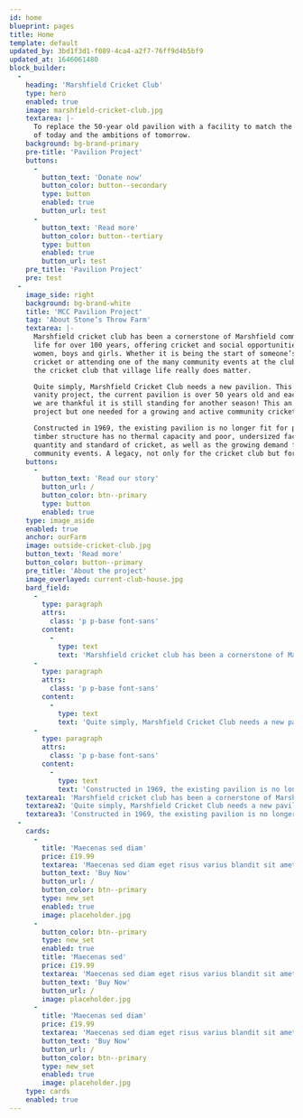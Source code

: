 ```yaml
---
id: home
blueprint: pages
title: Home
template: default
updated_by: 3bd1f3d1-f089-4ca4-a2f7-76ff9d4b5bf9
updated_at: 1646061480
block_builder:
  -
    heading: 'Marshfield Cricket Club'
    type: hero
    enabled: true
    image: marshfield-cricket-club.jpg
    textarea: |-
      To replace the 50-year old pavilion with a facility to match the club 
      of today and the ambitions of tomorrow.
    background: bg-brand-primary
    pre-title: 'Pavilion Project'
    buttons:
      -
        button_text: 'Donate now'
        button_color: button--secondary
        type: button
        enabled: true
        button_url: test
      -
        button_text: 'Read more'
        button_color: button--tertiary
        type: button
        enabled: true
        button_url: test
    pre_title: 'Pavilion Project'
    pre: test
  -
    image_side: right
    background: bg-brand-white
    title: 'MCC Pavilion Project'
    tag: 'About Stone’s Throw Farm'
    textarea: |-
      Marshfield cricket club has been a cornerstone of Marshfield community 
      life for over 100 years, offering cricket and social opportunities for men, 
      women, boys and girls. Whether it is being the start of someone’s love for 
      cricket or attending one of the many community events at the club, it is at 
      the cricket club that village life really does matter. 

      Quite simply, Marshfield Cricket Club needs a new pavilion. This is not a 
      vanity project, the current pavilion is over 50 years old and each summer 
      we are thankful it is still standing for another season! This an ambitious 
      project but one needed for a growing and active community cricket club.

      Constructed in 1969, the existing pavilion is no longer fit for purpose. The 
      timber structure has no thermal capacity and poor, undersized facilities that  fail to meet the ECB requirements. The new proposals aim to bring the facility up to speed, making it suitable for hosting both the increased 
      quantity and standard of cricket, as well as the growing demand for 
      community events. A legacy, not only for the cricket club but for the village and community as well.
    buttons:
      -
        button_text: 'Read our story'
        button_url: /
        button_color: btn--primary
        type: button
        enabled: true
    type: image_aside
    enabled: true
    anchor: ourFarm
    image: outside-cricket-club.jpg
    button_text: 'Read more'
    button_color: button--primary
    pre_title: 'About the project'
    image_overlayed: current-club-house.jpg
    bard_field:
      -
        type: paragraph
        attrs:
          class: 'p p-base font-sans'
        content:
          -
            type: text
            text: 'Marshfield cricket club has been a cornerstone of Marshfield community life for over 100 years, offering cricket and social opportunities for men, women, boys and girls. Whether it is being the start of someone’s love for cricket or attending one of the many community events at the club, it is at the cricket club that village life really does matter.'
      -
        type: paragraph
        attrs:
          class: 'p p-base font-sans'
        content:
          -
            type: text
            text: 'Quite simply, Marshfield Cricket Club needs a new pavilion. This is not a vanity project, the current pavilion is over 50 years old and each summer we are thankful it is still standing for another season! This an ambitious project but one needed for a growing and active community cricket club.'
      -
        type: paragraph
        attrs:
          class: 'p p-base font-sans'
        content:
          -
            type: text
            text: 'Constructed in 1969, the existing pavilion is no longer fit for purpose. The timber structure has no thermal capacity and poor, undersized facilities that  fail to meet the ECB requirements. The new proposals aim to bring the facility up to speed, making it suitable for hosting both the increased quantity and standard of cricket, as well as the growing demand for community events. A legacy, not only for the cricket club but for the village and community as well.'
    textarea1: 'Marshfield cricket club has been a cornerstone of Marshfield community life for over 100 years, offering cricket and social opportunities for men, women, boys and girls. Whether it is being the start of someone’s love for cricket or attending one of the many community events at the club, it is at the cricket club that village life really does matter.'
    textarea2: 'Quite simply, Marshfield Cricket Club needs a new pavilion. This is not a vanity project, the current pavilion is over 50 years old and each summer we are thankful it is still standing for another season! This an ambitious project but one needed for a growing and active community cricket club.'
    textarea3: 'Constructed in 1969, the existing pavilion is no longer fit for purpose. The timber structure has no thermal capacity and poor, undersized facilities that  fail to meet the ECB requirements. The new proposals aim to bring the facility up to speed, making it suitable for hosting both the increased quantity and standard of cricket, as well as the growing demand for community events. A legacy, not only for the cricket club but for the village and community as well.'
  -
    cards:
      -
        title: 'Maecenas sed diam'
        price: £19.99
        textarea: 'Maecenas sed diam eget risus varius blandit sit amet non magna.'
        button_text: 'Buy Now'
        button_url: /
        button_color: btn--primary
        type: new_set
        enabled: true
        image: placeholder.jpg
      -
        button_color: btn--primary
        type: new_set
        enabled: true
        title: 'Maecenas sed'
        price: £19.99
        textarea: 'Maecenas sed diam eget risus varius blandit sit amet non magna.'
        button_text: 'Buy Now'
        button_url: /
        image: placeholder.jpg
      -
        title: 'Maecenas sed diam'
        price: £19.99
        textarea: 'Maecenas sed diam eget risus varius blandit sit amet non magna.'
        button_text: 'Buy Now'
        button_url: /
        button_color: btn--primary
        type: new_set
        enabled: true
        image: placeholder.jpg
    type: cards
    enabled: true
---
```

